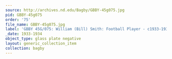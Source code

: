 ```yaml
---
source: http://archives.nd.edu/Bagby/GBBY-45g075.jpg
pid: GBBY-45g075
order: '75'
file_name: GBBY-45g075.jpg
label: 'GBBY 45G/075: William (Bill) Smith: Football Player - c1933-1934'
_date: 1933-1934
object_type: glass plate negative
layout: generic_collection_item
collection: bagby
---
```

